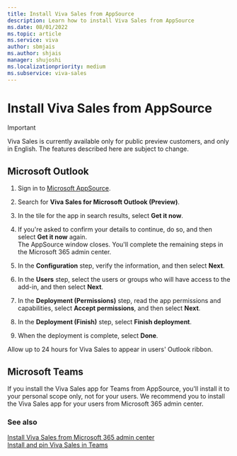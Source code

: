 ```yaml
---
title: Install Viva Sales from AppSource
description: Learn how to install Viva Sales from AppSource
ms.date: 08/01/2022
ms.topic: article
ms.service: viva
author: sbmjais
ms.author: shjais
manager: shujoshi
ms.localizationpriority: medium
ms.subservice: viva-sales
---
```


# Install Viva Sales from AppSource

> [!IMPORTANT]
> Viva Sales is currently available only for public preview customers, and only in English. The features described here are subject to change.

## Microsoft Outlook

1.  Sign in to [Microsoft AppSource](https://appsource.microsoft.com/en-US/home).

2.  Search for **Viva Sales for Microsoft Outlook (Preview)**.
    
3.  In the tile for the app in search results, select **Get it now**.

4.  If you're asked to confirm your details to continue, do so, and then select **Get it now** again.  
    The AppSource window closes. You'll complete the remaining steps in the Microsoft 365 admin center.

5.  In the **Configuration** step, verify the information, and then select **Next**.

6.  In the **Users** step, select the users or groups who will have access to the add-in, and then select **Next**.

7.  In the **Deployment (Permissions)** step, read the app permissions and capabilities, select **Accept permissions**, and then select **Next**.

8.  In the **Deployment (Finish)** step, select **Finish deployment**.

9.  When the deployment is complete, select **Done**.

Allow up to 24 hours for Viva Sales to appear in users' Outlook ribbon.

## Microsoft Teams

If you install the Viva Sales app for Teams from AppSource, you'll install it to your personal scope only, not for your users. We recommend you to install the Viva Sales app for your users from Microsoft 365 admin center.

### See also

[Install Viva Sales from Microsoft 365 admin center](install-viva-sales-individual-add-in-admin-center.md)<br>
[Install and pin Viva Sales in Teams](install-pin-viva-sales-teams.md)
